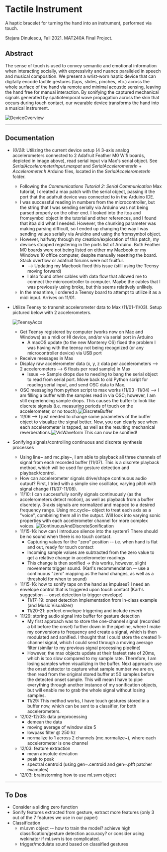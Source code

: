 # Tactile Instrument
A haptic bracelet for turning the hand into an instrument, performed via touch.

Stejara Dinulescu, Fall 2021. MAT240A Final Project.

## Abstract

The sense of touch is used to convey semantic and emotional information when interacting socially, with expressivity and nuance paralleled in speech and musical composition. We present a wrist-worn haptic device that can digitally encode tactile gestures (taps, slides, pinches, etc.) across the whole surface of the hand via remote and minimal acoustic sensing, leaving the hand free for manual interaction. By sonifying the captured mechanical signals generated by spatiotemporal wave propagation across the skin that occurs during touch contact, our wearable device transforms the hand into a musical instrument.

![DeviceOverview](images/DeviceOverview.png)

-----------------------

## Documentation

- *10/28*: Utilizing the current device setup (4 3-axis analog accelerometers connected to 2 Adafruit Feather M0 Wifi boards, depicted in image above), read serial input via Max's serial object. See *SerialAccelerometerInput.maxpat* and *SerialAccelerometerIn* + *Accelerometer.h* Arduino files, located in the *SerialAccelerometerIn* folder.

  - Following the *Communications Tutorial 2: Serial Communication* Max tutorial, I created a max patch with the serial object, passing it the port that the adafruit device was connected to in the Arduino IDE.
  - I was successful reading in numbers from the microcontroller, but the string that I was sending serially via Arduino was not being parsed properly on the other end. I looked into the itoa and fromsymbol object in the tutorial and other references, and I found that itoa did what I needed. However, the chunking parameter was making parsing difficult, so I ended up changing the way I was sending values serially via Aruidno and using the fromsymbol object.
  - However, halfway through my creation/exploration of this patch, my devices stopped registering in the ports list of Arduino. Both Feather M0 boards were not being listed on either my Macbook or my Windows 10 office computer, despite manually resetting the board. Stack overflow or adafruit forums were not fruitful. 
    - --> Updating my Macbook fixed this issue (still using the Teensy moving forward)
    - I also found other cables with data flow that allowed me to connect the microcontroller to computer. Maybe the cables that I was previously using broke, but this seems relatively unlikely. 
  - In the meantime, I ordered a Teensy board to attempt to utilize it as a midi input. Arrives on 11/01.

- Utilize Teensy to transmit accelerometer data to Max (11/01-11/03). Setup pictured below with 2 accelerometers.

  ![TeensyAccs](images/TeensyAccs.jpg)

  - Get Teensy registered by computer (works now on Mac and Windows) as a midi or HI device, and/or via serial port in Arduino
    - A macOS update (to the new Monterey OS) fixed the problem I was having with the teensy not being recognized (or any microcontroller device) via USB port
  - Receive messages in Max
  - Display raw accelerometer data (x, y, z data per accelerometers --> 2 accelerometers --> 6 floats per read sample) in Max
    - Issue --> Sample drops due to needing to bang the serial object to read from serial port. Move back to old Python script for reading serial input, and send OSC data to Max.
  - OSC messaging from python script to max works (11/03 -11/04) --> I am filling a buffer with the samples read in via OSC; however, I am still experiencing sample drops. This causes the buffer to look like discrete signals (i.e. measuring periods of touch on the accelerometer, or no touch).![DiscreteBuffer](images/DiscreteBuffer.png)
  - 11/06 --> I just needed to change some parameters of the buffer object to visualize the signal better. Now, you can clearly see when each accelerometer is tapped, as well as the resulting mechanical reverberations.![VisWaveform](images/VisWaveform.png) This can now be sonified! 

- Sonifying signals/controlling continuous and discrete synthesis processes

  - Using line~ and mc.play~, I am able to playback all three channels of signal from each recorded buffer (11/07). This is a discrete playback method, which will be used for gesture detection and playback/control.
  - How can accelerometer signals drive/shape continuous audio output? First, I tried with a simple sine oscillator, varying pitch with signal change (11/07-11/08).
  - 11/10: I can successfully sonify signals continuously (as the accelerometers detect motion), as well as playback from a buffer discretely. 3-axis signals are normalized and mapped to a desired frequency range. Using mc.cycle~ object to treat each axis as a "voice", combining them all in the output. Will look into varying sonic properties with each accelerometer channel for more complex voices. ![ContinuousAndDiscreteSonification](images/ContinuousAndDiscreteSonification.png)
  - 11/15-16: how can I introduce silence into the system? There should be no sound when there is no touch contact. 
    - Capturing values for the "zero" position -- i.e. when hand is flat and out, ready for touch contact
    - Incoming sample values are subtracted from the zero value to get a relative change in accelerometer readings
    - This change is then sonified -> this works, however, slight movements trigger sound. (Karl's recommendation -- use a continuous "zero" mapping as the hand changes, as well as a threshold for when to sound)
  - 11/15-16: how to sonify taps on the hand as impulses? I need an envelope control that is triggered upon touch contact (Karl's suggestion -- onset detection to trigger envelope)
    - 11/17-19: onset detection implementation from in-class example (and Music Visualizer)
    - 11/20-21: perfect envelope triggering and include reverb
  - 11/29:  storing audio signal into buffer for gesture detection
    - My first approach was to store the one-channel signal (recorded a bit before the onset) further down in the pipeline, where I make my conversions to frequency and create a signal, which is then modulated and sonified.  I thought that I could store the created 1-channel signal, which I could send through a moving average filter (similar to my previous signal processing pipeline)
    - However, the max objects update at their fastest rate of 20ms, which is too slow compared to my sample rate. Therefore, I am losing samples when visualizing in the buffer. Next approach: use the onset detector to capture what sample number we are on, then read from the original stored buffer at 50 samples before the detected onset sample. This will mean I have to pipe everything through another instance of my sonification objects, but will enable me to grab the whole signal without losing samples.
    - 11/29: This method works, I have touch gestures stored in a buffer now, which can be sent to a classifier, for both accelerometers.
  - 12/02-12/03: data preprocessing
    - demean the data
    - moving average of window size 5
    - lowpass filter @ 250 hz
    - normalize to 1 across 2 channels (mc.normalize~), where each accelerometer is one channel
  - 12/03: feature extraction
    - mean absolute deviation
    - peak to peak
    - spectral centroid (using gen~.centroid and gen~.pfft patcher examples)
  - 12/03:  brainstorming how to use ml.svm object


----------------

## To Dos

- Consider a sliding zero function
- Sonify features extracted from gesture, extract more features (only 3 out of the 7 features we use in our paper)
- Classification
  - ml.svm object -- how to train the model? achieve high classification/gesture detection accuracy? or consider using wekinator if ml.svm is too complicated.
  - trigger/modulate sound based on classified gestures
  





